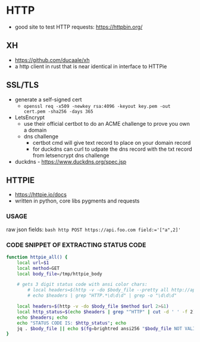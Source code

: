 # HTTP
- good site to test HTTP requests: https://httpbin.org/

## XH
- https://github.com/ducaale/xh
- a http client in rust that is near identical in interface to HTTPie

## SSL/TLS
- generate a self-signed cert
    - `openssl req -x509 -newkey rsa:4096 -keyout key.pem -out cert.pem -sha256 -days 365`
- LetsEncrypt
    - use their official certbot to do an ACME challenge to prove you own a domain
    - dns challenge
        - certbot cmd will give text record to place on your domain record
        - for duckdns can curl to udpate the dns record with the txt record from letsencrypt dns challenge
- duckdns - https://www.duckdns.org/spec.jsp

## HTTPIE
- https://httpie.io/docs
- written in python, core libs pygments and requests
### USAGE
raw json fields:
    ```bash
    http POST https://api.foo.com field:='["a",2]'
    ```
### CODE SNIPPET OF EXTRACTING STATUS CODE
```sh
function httpie_all() {
    local url=$1
    local method=GET
    local body_file=/tmp/httpie_body

    # gets 3 digit status code with ansi color chars:
        # local headers=$(http -v -do $body_file --pretty all http://api.icndb.com/jokes/random 2>&1)
        # echo $headers | grep "HTTP.*\d\d\d" | grep -o "\d\d\d"

    local headers=$(http -v -do $body_file $method $url 2>&1)
    local http_status=$(echo $headers | grep "^HTTP" | cut -d ' ' -f 2)
    echo $headers; echo
    echo "STATUS CODE IS: $http_status"; echo
    jq . $body_file || echo $(fg=brightred ansi256 "$body_file NOT VALID JSON") && cat $body_file
}
```
